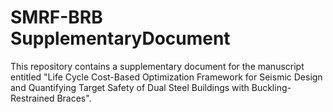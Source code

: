 # SMRF-BRB SupplementaryDocument
This repository contains a supplementary document for the manuscript entitled "Life Cycle Cost-Based Optimization Framework for Seismic Design and Quantifying Target Safety of Dual Steel Buildings with Buckling-Restrained Braces".
